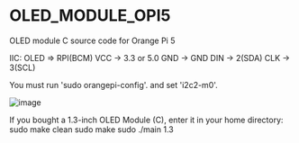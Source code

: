 # OLED_MODULE_OPI5
OLED module C source code for Orange Pi 5

IIC:
	OLED   =>    RPI(BCM)
	VCC    ->    3.3 or 5.0
	GND    ->    GND
	DIN    ->    2(SDA)
	CLK    ->    3(SCL)

You must run 'sudo orangepi-config'. and set 'i2c2-m0'.

![image](https://github.com/sagpaycokr/OLED_MODULE_OPI5/assets/70673576/4c550e7d-f450-4f38-a049-517b6a0c1533)


If you bought a 1.3-inch OLED Module (C), enter it in your home directory:
		sudo make clean
		sudo make
		sudo ./main 1.3
